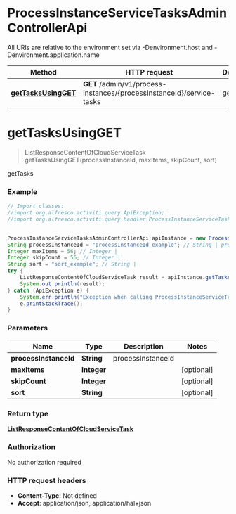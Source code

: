 # ProcessInstanceServiceTasksAdminControllerApi

All URIs are relative to the environment set via -Denvironment.host and -Denvironment.application.name

Method | HTTP request | Description
------------- | ------------- | -------------
[**getTasksUsingGET**](ProcessInstanceServiceTasksAdminControllerApi.md#getTasksUsingGET) | **GET** /admin/v1/process-instances/{processInstanceId}/service-tasks | getTasks

<a name="getTasksUsingGET"></a>
# **getTasksUsingGET**
> ListResponseContentOfCloudServiceTask getTasksUsingGET(processInstanceId, maxItems, skipCount, sort)

getTasks

### Example
```java
// Import classes:
//import org.alfresco.activiti.query.ApiException;
//import org.alfresco.activiti.query.handler.ProcessInstanceServiceTasksAdminControllerApi;


ProcessInstanceServiceTasksAdminControllerApi apiInstance = new ProcessInstanceServiceTasksAdminControllerApi();
String processInstanceId = "processInstanceId_example"; // String | processInstanceId
Integer maxItems = 56; // Integer | 
Integer skipCount = 56; // Integer | 
String sort = "sort_example"; // String | 
try {
    ListResponseContentOfCloudServiceTask result = apiInstance.getTasksUsingGET(processInstanceId, maxItems, skipCount, sort);
    System.out.println(result);
} catch (ApiException e) {
    System.err.println("Exception when calling ProcessInstanceServiceTasksAdminControllerApi#getTasksUsingGET");
    e.printStackTrace();
}
```

### Parameters

Name | Type | Description  | Notes
------------- | ------------- | ------------- | -------------
 **processInstanceId** | **String**| processInstanceId |
 **maxItems** | **Integer**|  | [optional]
 **skipCount** | **Integer**|  | [optional]
 **sort** | **String**|  | [optional]

### Return type

[**ListResponseContentOfCloudServiceTask**](ListResponseContentOfCloudServiceTask.md)

### Authorization

No authorization required

### HTTP request headers

 - **Content-Type**: Not defined
 - **Accept**: application/json, application/hal+json

